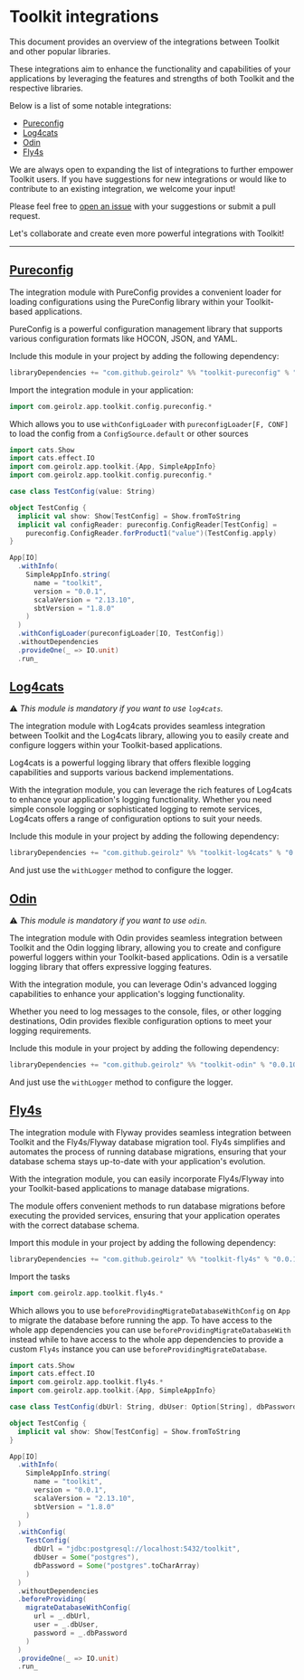 # Toolkit integrations

This document provides an overview of the integrations between Toolkit and other popular libraries.

These integrations aim to enhance the functionality and capabilities of your applications by leveraging the features and
strengths of both Toolkit and the respective libraries.

Below is a list of some notable integrations:

- [Pureconfig](#pureconfig)
- [Log4cats](#log4cats)
- [Odin](#odin)
- [Fly4s](#fly4s)

We are always open to expanding the list of integrations to further empower Toolkit users.
If you have suggestions for new integrations or would like to contribute to an existing integration,
we welcome your input!

Please feel free to [open an issue](https://github.com/your-username/toolkit/issues) with your suggestions or submit a
pull request.

Let's collaborate and create even more powerful integrations with Toolkit!

---

## [Pureconfig](https://github.com/pureconfig/pureconfig)

The integration module with PureConfig provides a convenient loader for loading configurations using the PureConfig
library within your Toolkit-based applications.

PureConfig is a powerful configuration management library that supports various configuration formats like HOCON, JSON,
and YAML.

Include this module in your project by adding the following dependency:

```sbt
libraryDependencies += "com.github.geirolz" %% "toolkit-pureconfig" % "0.0.10"
```

Import the integration module in your application:

```scala
import com.geirolz.app.toolkit.config.pureconfig.*
```

Which allows you to use `withConfigLoader` with `pureconfigLoader[F, CONF]` to load the config from
a `ConfigSource.default` or other sources

```scala
import cats.Show
import cats.effect.IO
import com.geirolz.app.toolkit.{App, SimpleAppInfo}
import com.geirolz.app.toolkit.config.pureconfig.*

case class TestConfig(value: String)

object TestConfig {
  implicit val show: Show[TestConfig] = Show.fromToString
  implicit val configReader: pureconfig.ConfigReader[TestConfig] =
    pureconfig.ConfigReader.forProduct1("value")(TestConfig.apply)
}

App[IO]
  .withInfo(
    SimpleAppInfo.string(
      name = "toolkit",
      version = "0.0.1",
      scalaVersion = "2.13.10",
      sbtVersion = "1.8.0"
    )
  )
  .withConfigLoader(pureconfigLoader[IO, TestConfig])
  .withoutDependencies
  .provideOne(_ => IO.unit)
  .run_
```

## [Log4cats](https://github.com/typelevel/log4cats)

⚠️ _This module is mandatory if you want to use `log4cats`._

The integration module with Log4cats provides seamless integration between Toolkit and the Log4cats library,
allowing you to easily create and configure loggers within your Toolkit-based applications.

Log4cats is a powerful logging library that offers flexible logging capabilities and supports various backend
implementations.

With the integration module, you can leverage the rich features of Log4cats to enhance your application's logging
functionality.
Whether you need simple console logging or sophisticated logging to remote services, Log4cats offers a range of
configuration options to suit your needs.

Include this module in your project by adding the following dependency:

```sbt
libraryDependencies += "com.github.geirolz" %% "toolkit-log4cats" % "0.0.10"
```

And just use the `withLogger` method to configure the logger.

## [Odin](https://github.com/valskalla/odin)

⚠️ _This module is mandatory if you want to use `odin`._

The integration module with Odin provides seamless integration between Toolkit and the Odin logging library,
allowing you to create and configure powerful loggers within your Toolkit-based applications.
Odin is a versatile logging library that offers expressive logging features.

With the integration module, you can leverage Odin's advanced logging capabilities to enhance your application's
logging functionality.

Whether you need to log messages to the console, files, or other logging destinations,
Odin provides flexible configuration options to meet your logging requirements.

Include this module in your project by adding the following dependency:

```sbt
libraryDependencies += "com.github.geirolz" %% "toolkit-odin" % "0.0.10"
```

And just use the `withLogger` method to configure the logger.

## [Fly4s](https://github.com/geirolz/fly4s)

The integration module with Flyway provides seamless integration between Toolkit and the Fly4s/Flyway database migration
tool.
Fly4s simplifies and automates the process of running database migrations, ensuring that your database schema
stays up-to-date with your application's evolution.

With the integration module, you can easily incorporate Fly4s/Flyway into your Toolkit-based applications to manage
database migrations.

The module offers convenient methods to run database migrations before executing the provided services,
ensuring that your application operates with the correct database schema.

Import this module in your project by adding the following dependency:

```sbt
libraryDependencies += "com.github.geirolz" %% "toolkit-fly4s" % "0.0.10"
```

Import the tasks

```scala
import com.geirolz.app.toolkit.fly4s.*
```

Which allows you to use `beforeProvidingMigrateDatabaseWithConfig` on `App` to migrate the database before running the
app.
To have access to the whole app dependencies you can use `beforeProvidingMigrateDatabaseWith` instead while to have
access to
the whole app dependencies to provide a custom `Fly4s` instance you can use `beforeProvidingMigrateDatabase`.

```scala
import cats.Show
import cats.effect.IO
import com.geirolz.app.toolkit.fly4s.*
import com.geirolz.app.toolkit.{App, SimpleAppInfo}

case class TestConfig(dbUrl: String, dbUser: Option[String], dbPassword: Option[Array[Char]])

object TestConfig {
  implicit val show: Show[TestConfig] = Show.fromToString
}

App[IO]
  .withInfo(
    SimpleAppInfo.string(
      name = "toolkit",
      version = "0.0.1",
      scalaVersion = "2.13.10",
      sbtVersion = "1.8.0"
    )
  )
  .withConfig(
    TestConfig(
      dbUrl = "jdbc:postgresql://localhost:5432/toolkit",
      dbUser = Some("postgres"),
      dbPassword = Some("postgres".toCharArray)
    )
  )
  .withoutDependencies
  .beforeProviding(
    migrateDatabaseWithConfig(
      url = _.dbUrl,
      user = _.dbUser,
      password = _.dbPassword
    )
  )
  .provideOne(_ => IO.unit)
  .run_
```